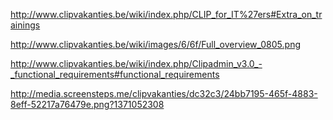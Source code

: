 
http://www.clipvakanties.be/wiki/index.php/CLIP_for_IT%27ers#Extra_on_trainings

http://www.clipvakanties.be/wiki/images/6/6f/Full_overview_0805.png


http://www.clipvakanties.be/wiki/index.php/Clipadmin_v3.0_-_functional_requirements#functional_requirements

http://media.screensteps.me/clipvakanties/dc32c3/24bb7195-465f-4883-8eff-52217a76479e.png?1371052308


